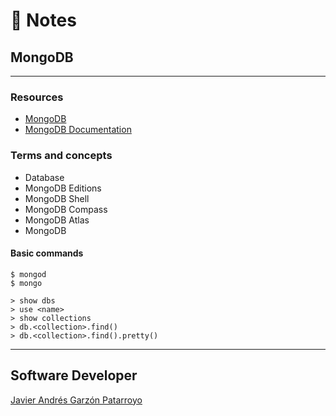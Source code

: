 # :memo: Notes
## MongoDB
- - -
### Resources
* [MongoDB](https://www.mongodb.com/)
* [MongoDB Documentation](https://www.mongodb.com/docs/)
### Terms and concepts
* Database
* MongoDB Editions
* MongoDB Shell
* MongoDB Compass
* MongoDB Atlas
* MongoDB
#### Basic commands

```
$ mongod
$ mongo
```

```
> show dbs
> use <name>
> show collections
> db.<collection>.find()
> db.<collection>.find().pretty()
```
- - -
## Software Developer
[Javier Andrés Garzón Patarroyo](https://javierandresgp.com)
